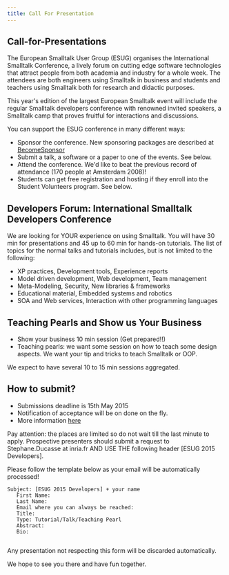 ```yaml
---
title: Call For Presentation
---
```


## Call-for-Presentations

The European Smalltalk User Group (ESUG) organises the International Smalltalk Conference, a lively forum on cutting edge software technologies that attract people from both academia and industry for a whole week. The attendees are both engineers using Smalltalk in business and students and teachers using Smalltalk both for research and didactic purposes.

This year's edition of the largest European Smalltalk event will include the regular Smalltalk developers conference with renowned invited speakers, a Smalltalk camp that proves fruitful for interactions and discussions. 

You can support the ESUG conference in many different ways:

- Sponsor the conference. New sponsoring packages are described at [BecomeSponsor](../become_sponsor.html)
- Submit a talk, a software or a paper to one of the events. See below.
- Attend the conference. We'd like to beat the previous record of attendance (170 people at Amsterdam 2008)!
- Students can get free registration and hosting if they enroll into the Student Volunteers program. See below.


## Developers Forum: International Smalltalk Developers Conference

We are looking for YOUR experience on using Smalltalk. You will have 30 min for presentations and 45 up to 60 min for hands-on tutorials. The list of topics for the normal talks and tutorials includes, but is not limited to the following:

- XP practices, Development tools, Experience reports
- Model driven development, Web development, Team management
- Meta-Modeling, Security, New libraries & frameworks
- Educational material, Embedded systems and robotics
- SOA and Web services, Interaction with other programming languages


## Teaching Pearls and Show us Your Business

- Show your business 10 min session (Get prepared!!)
- Teaching pearls: we want some session on how to teach some design aspects. We want your tip and tricks to teach Smalltalk or OOP.

We expect to have several 10 to 15 min sessions aggregated.

## How to submit?

- Submissions deadline is 15th May 2015
- Notification of acceptance will be on done on the fly.
- More information [here](conf2015.html)


Pay attention: the places are limited so do not wait till the last minute to apply. Prospective presenters should submit a request to Stephane.Ducasse at inria.fr AND USE THE following header [ESUG 2015 Developers].

Please follow the template below as your email will be automatically processed!

```
Subject: [ESUG 2015 Developers] + your name
   First Name:
   Last Name:
   Email where you can always be reached:
   Title:
   Type: Tutorial/Talk/Teaching Pearl
   Abstract:
   Bio:
	
```


Any presentation not respecting this form will be discarded automatically.

We hope to see you there and have fun together.
